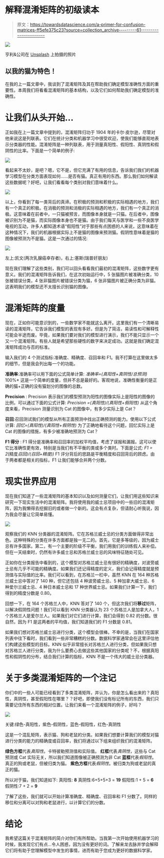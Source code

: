 # 解释混淆矩阵的初级读本

> 原文：<https://towardsdatascience.com/a-primer-for-confusion-matrices-ff5efe375c23?source=collection_archive---------61----------------------->

![](img/fac0f25edb45a1b39451c1aa0aff3ad4.png)

亨利&公司在 [Unsplash](/s/photos/confusion-matrix?utm_source=unsplash&utm_medium=referral&utm_content=creditCopyText) 上拍摄的照片

## 以我的猫为特色！

在我的上一篇文章中，我谈到了混淆矩阵及其在帮助我们确定模型准确性方面的重要性。本周我们将看看混淆矩阵的基本结构，以及它们如何帮助我们确定模型的准确性。

# 让我们从头开始…

正如我在上一篇文章中提到的，混淆矩阵归功于 1904 年的卡尔·皮尔逊，尽管对他来说这是列联表。它们在统计分类和机器学习中很受欢迎，使我们能够直观地表示分类器的性能。混淆矩阵是一种列联表，用于测量真阳性、假阳性、真阴性和假阴性的比率。下面是一个简单的例子:

![](img/658e74a2547452647c630c6ce7b704ad.png)

看起来不太妙，是吧？嗯，它不是，但它充满了有用的信息，告诉我们我们的机器学习模型在分类方面表现如何……是否有猫。真正有用的东西。那么我们如何解读这些数据呢？好吧，让我们看看每个类别对我们意味着什么。

![](img/95da422ac7383d4593505d7543a35176.png)

以上，你看到了每一类背后的真谛。在积极的预测和积极的实际相遇的地方，我们有一个真正的积极。在消极的预测和消极的实际相遇的地方，我们有一个真正的消极。这意味着在前者中，一只猫被预言，而图像本身就是一只猫。在后者中，图像被识别为不是猫，而实际图像本身也不是猫。由于我们每天与医学和一些不良医学电视的互动，许多人都知道术语“假阳性”对于那些有点困惑的人来说，这意味着在这种情况下，我们的机器根据实际上不是猫的图像来预测猫。假阴性意味着是猫的图像被预测为不是猫。这是一次通过的情况:

![](img/c6368e2de0cc60fbf0207ccba210e690.png)

左上:凯文(两次乳腺癌幸存者)，右上:塞斯(瑞普好朋友)

现在我们理解了这些类别，我们可以回头看看我们最初的混淆矩阵，这些数字更有意义。我们的混淆矩阵告诉我们，在这次初始运行中，5 张猫图片被准确分类，10 张被错误分类，4 张非猫图片被错误分类为猫，6 张非猫图片被正确分类为非猫。这表明我们的模型还不太擅长识别猫的图像。

# 混淆矩阵的度量

现在，正如你可能意识到的，一些数学家不能就这么离开。这里我们有一个清晰易读的混淆矩阵，它告诉我们模型的表现有多好。但是为了简洁，易读性和可解释性可能会半途而废。毕竟，如果我们要对我们的模型进行演示，我们不能只显示一个又一个混淆矩阵。有些人就是希望那些硬性的数字来决定成功。这就是我们确定混淆矩阵成功与否的标准。

输入我们的 4 个测试指标:准确度、精确度、召回率和 F1。我不打算在这里做太多的细节，但是我会列出每一个的功能。

**准确率**:准确率可以用下面的公式简单计算:
*准确率=(真阳性+真阴性/总预测)* 100%*
这是一个简单的度量，但并不总是最好的。客观地说，准确性衡量的是正确的猫+正确的没有猫划分的图像的总数。

**Precision** : Precision 表示我们的模型预测为阳性的图像实际上是阳性的图像的比例，可以通过下面的公式计算:
*Precision =(真阳性)/(真阳性+假阳性)* 从这个角度来看，Precision 测量识别为 Cat 的图像中，有多少实际上是 Cat？

**召回**:召回测试我们的模型从所有正面预测中找出正确预测的能力。使用以下公式计算:
*回忆=(真阳性)/(真阳性+假阴性)* 为了正确地看待这个问题，回忆实际上是 Cat 的图像的措施，有多少被准确地预测为 Cat？

**F1 得分** : F1 得分是准确率和召回率的加权平均值，考虑了误报和漏报。这可以使它比准确性更有效，特别是当我们有不平衡的类或多个类时。下面是公式:
*F1 = 2*(精度*召回)/(召回+精度))* F1 评分背后的思路是平衡精度和召回背后的顾虑。由于两者都是相关的指标，F1 让我们能够合并两个分数。

# **现实世界应用**

现在我们知道了一些混淆矩阵的基本知识以及如何测量它们，让我们用这些知识来研究一下现实生活中的混淆矩阵。我将使用我的威士忌项目中的一些旧的混淆矩阵，因为我懒得去挖掘旧的或者做一个新的。这会有点复杂，但请耐心听我说，因为我会尽量让它简单易懂。

![](img/8576c55f4dde41a3f55df86e86787ff3.png)

观察我们的 KNN 分类器的混淆矩阵。它在苏格兰威士忌的分类方面做得非常出色。这种特殊的分类在许多方面都是独一无二的。首先，它是多等级的，因为威士忌有许多国家。第二，有一个主要的阶级不平衡，我们用我们的训练假人来补偿。但在一天结束时，仍然有许多威士忌和苏格兰威士忌的风味特征随处可见。

正如你在分类报告中看到的，这个模型对苏格兰威士忌有很好的精确度，对波旁威士忌有几乎不可能的精确度。如果我们还记得精度的定义，我们会记得精度就是预测值与实际值的比率。我们可以看到，在苏格兰一栏中，虽然 KNN 在 164 种苏格兰威士忌中答对了 140 种，但它还包括 4 种波旁威士忌、5 种加拿大威士忌、6 种爱尔兰威士忌、4 种日本威士忌和 17 种世界威士忌。如果我们计算一下，我们得到的精度分数是 0.80。

回想一下，在 164 个苏格兰人中，KNN 答对了 140 个，但这次我们将**移过**矩阵，以解决假阴性问题！我们可以看到 KNN 分类器认为 23 个苏格兰人是加拿大人，1 个苏格兰人是爱尔兰人。如果我们对它们进行计算，我们会得到 0.82 的分数。很自然，因为 F1 是这两者的平均值，我们知道我们的 F1 分数是 0.81。

如果我们想对苏格兰威士忌进行分类，这个模型会很棒。不幸的是，当我们在国家列表中往下看时，我们看到一些非常糟糕的分数。数据科学家通常会在这里评估他们构建这些模型的目标。KNN 似乎非常擅长对苏格兰人进行分类，但如果我只想对苏格兰人进行分类，我为什么要费心去做这些其他国家的分类呢？不，根据真阳性和假阴性的分布，结合我们计算的指标，KNN 不是一个伟大的威士忌分类器。

# 关于多类混淆矩阵的一个注记

你们中的一些人可能已经看到了多类混淆矩阵，并认为，你是怎么看出来的？真阳性，真阴性，甚至假阳性在哪里？？好吧，即使我们没有标记所有的东西，我们只需要记住所有东西的相对位置。让我们来看一个混淆矩阵的例子，好吗？

![](img/0c4556266ab25cb45013c48e757526fb.png)

关键:绿色-真阳性，紫色-假阴性，蓝色-假阳性，红色-真阴性

这是一个混乱矩阵，表示猫、狗和老鼠的分类。如果我们想要计算我们的模型对猫进行分类的能力的精确度或召回率，我们将通过以下组来组织我们的混淆矩阵。

**绿色方框**代表*真阳性*。卡特彼勒预测值和实际值。
**红框**代表*真阴性*，这些与 Cat 预测或 Cat 实际无关，所以我们知道图像被正确预测为非 Cat
**蓝框**代表*假阳性*。真正的狗或老鼠，但被归类为猫。
**紫色方框**代表*假阴性*。被归类为狗或老鼠的真正的猫。

所以对于猫，我们知道如下:
真阳性: **8**
真阴性:6+5+5+3 = **19**
假阳性:1 + 5 = **6**
假阴性:7 + 2 = **9**

了解了这些，我们就可以开始计算准确度、精确度、召回率和 F1 分数了。同样的移位和分离可以对狗和老鼠进行，以计算它们的分数。

# 结论

我希望这篇关于混淆矩阵的简介对你们有所帮助。当我第一次开始使用机器学习的时候，我发现它们有点…令人困惑，因为没有更好的词。了解来龙去脉并学会解释它们将有助于您理解模型中发生的事情，进而有助于您成为更好的数据科学家。